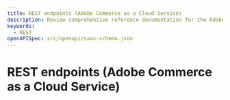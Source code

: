 ```yaml
---
title: REST endpoints (Adobe Commerce as a Cloud Service)
description: Review comprehensive reference documentation for the Adobe Commerce as a Cloud Service REST API schema.
keywords:
  - REST
openAPISpec: src/openapi/saas-schema.json
--- 
```


# REST endpoints (Adobe Commerce as a Cloud Service)

